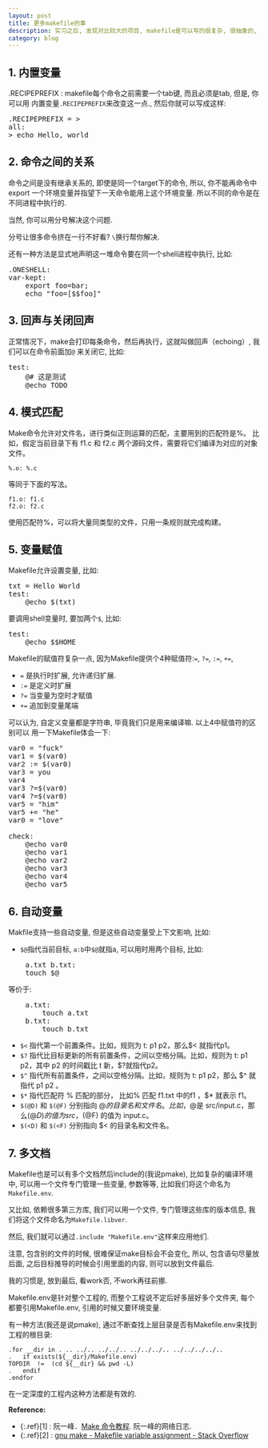 ```yaml
---
layout: post
title: 更多makefile的事
description: 实习之后, 发现对比较大的项目, makefile是可以写的很复杂, 很抽象的, 而且make工具也不止有gnu make, 还有FreeBSD pmake等等
category: blog
---
```


## 1. 内置变量 ##

.RECIPEPREFIX : makefile每个命令之前需要一个tab键, 而且必须是tab, 但是, 你可以用
内置变量`.RECIPEPREFIX`来改变这一点., 然后你就可以写成这样:
<pre>
.RECIPEPREFIX = &gt;
all:
&gt; echo Hello, world
</pre>

## 2. 命令之间的关系

命令之间是没有继承关系的, 即使是同一个target下的命令, 所以, 你不能再命令中export
一个环境变量并指望下一天命令能用上这个环境变量. 所以不同的命令是在不同进程中执行的.

当然, 你可以用分号解决这个问题.

分号让很多命令挤在一行不好看? `\`换行帮你解决.

还有一种方法是显式地声明这一堆命令要在同一个shell进程中执行, 比如:
<pre>
.ONESHELL:
var-kept:
    export foo=bar; 
    echo "foo=[$$foo]"
</pre>

## 3. 回声与关闭回声 ##

正常情况下，make会打印每条命令，然后再执行，这就叫做回声（echoing）, 我们可以在命令前面加`@`
来关闭它, 比如:
<pre>
test:
    @# 这是测试
    @echo TODO
</pre>

## 4. 模式匹配 ##

Make命令允许对文件名，进行类似正则运算的匹配，主要用到的匹配符是%。
比如，假定当前目录下有 f1.c 和 f2.c 两个源码文件，需要将它们编译为对应的对象文件。

    %.o: %.c

等同于下面的写法。

    f1.o: f1.c
    f2.o: f2.c

使用匹配符%，可以将大量同类型的文件，只用一条规则就完成构建。

## 5. 变量赋值 ##

Makefile允许设置变量, 比如:
<pre>
txt = Hello World
test:
    @echo $(txt)
</pre>

要调用shell变量时, 要加两个`$`, 比如:
<pre>
test:
    @echo $$HOME
</pre>

Makefile的赋值符复杂一点, 因为Makefile提供个4种赋值符:`=`, `?=`, `:=`, `+=`,

- `=` 是执行时扩展, 允许递归扩展.
- `:=` 是定义时扩展
- `?=` 当变量为空时才赋值
- `+=` 追加到变量尾端

可以认为, 自定义变量都是字符串, 毕竟我们只是用来编译嘛. 以上4中赋值符的区别可以
用一下Makefile体会一下:

<pre>
var0 = "fuck"
var1 = $(var0)
var2 := $(var0)
var3 = you
var4 
var3 ?=$(var0)
var4 ?=$(var0)
var5 = "him"
var5 += "he"
var0 = "love"

check:
    @echo var0
    @echo var1
    @echo var2
    @echo var3
    @echo var4
    @echo var5
</pre>

## 6. 自动变量 ##

Makfile支持一些自动变量, 但是这些自动变量受上下文影响, 比如:
- `$@`指代当前目标, `a:b`中`$@`就指a, 可以用时用两个目标, 比如:
<pre>
    a.txt b.txt: 
    touch $@
</pre>
等价于:
<pre>
    a.txt:
        touch a.txt
    b.txt:
        touch b.txt
</pre>
- `$<` 指代第一个前置条件。比如，规则为 t: p1 p2，那么$< 就指代p1。
- `$?` 指代比目标更新的所有前置条件，之间以空格分隔。比如，规则为 t: p1 p2，其中 p2 的时间戳比 t 新，$?就指代p2。
- `$^` 指代所有前置条件，之间以空格分隔。比如，规则为 t: p1 p2，那么 $^ 就指代 p1 p2 。
- `$*` 指代匹配符 % 匹配的部分， 比如% 匹配 f1.txt 中的f1 ，$* 就表示 f1。
- `$(@D)` 和 `$(@F)` 分别指向 $@ 的目录名和文件名。比如，$@是 src/input.c，那么$(@D) 的值为 src ，$(@F) 的值为 input.c。
- `$(<D)` 和 `$(<F)` 分别指向 $< 的目录名和文件名。

## 7. 多文档 ##

Makefile也是可以有多个文档然后include的(我说pmake), 比如复杂的编译环境中, 可以用一个文件专门管理一些变量, 参数等等, 比如我们将这个命名为`Makefile.env`. 

又比如, 依赖很多第三方库, 我们可以用一个文件, 专门管理这些库的版本信息, 我们将这个文件命名为`Makefile.libver`.

然后, 我们就可以通过`.include "Makefile.env"`这样来应用他们.

注意, 包含别的文件的时候, 很难保证make目标会不会变化, 所以, 包含语句尽量放后面, 之后目标推导的时候会引用里面的内容, 则可以放到文件最后.

我的习惯是, 放到最后, 看work否, 不work再往前挪.

Makefile.env是针对整个工程的, 而整个工程说不定后好多层好多个文件夹, 每个都要引用Makefile.env, 引用的时候又要环境变量.

有一种方法(我还是说pmake), 通过不断查找上层目录是否有Makefile.env来找到工程的根目录:

    .for __dir in . .. ../.. ../../.. ../../../.. ../../../../..
    .   if exists(${__dir}/Makefile.env)
    TOPDIR  !=  (cd ${__dir} && pwd -L)
    .   endif
    .endfor

在一定深度的工程内这种方法都是有效的.



**Reference:**  

* {:.ref}\[1] : 阮一峰．[Make 命令教程](http://www.ruanyifeng.com/blog/2015/02/make.html). 阮一峰的网络日志.  
* {:.ref}\[2] : [gnu make - Makefile variable assignment - Stack Overflow](http://stackoverflow.com/a/448939)  